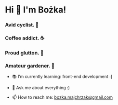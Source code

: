 

# Hi 👋 I'm Bożka!

### Avid cyclist. :bicyclist:
### Coffee addict. :coffee:
### Proud glutton. :sandwich:
### Amateur gardener. :seedling:

- :books: I’m currently learning: front-end development :]

- 💬 Ask me about everything :)
- 📫 How to reach me: bozka.majchrzak@gmail.com



